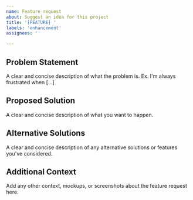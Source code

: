 ```yaml
---
name: Feature request
about: Suggest an idea for this project
title: '[FEATURE] '
labels: 'enhancement'
assignees: ''

---
```


## Problem Statement
A clear and concise description of what the problem is. Ex. I'm always frustrated when [...]

## Proposed Solution
A clear and concise description of what you want to happen.

## Alternative Solutions
A clear and concise description of any alternative solutions or features you've considered.

## Additional Context
Add any other context, mockups, or screenshots about the feature request here.
